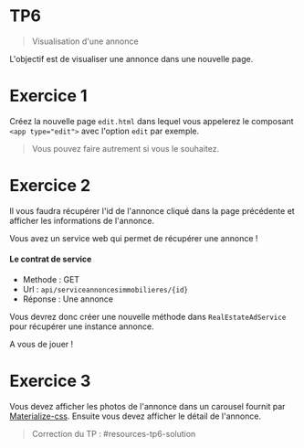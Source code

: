 # TP6 
> Visualisation d'une annonce

L'objectif est de visualiser une annonce dans une nouvelle page.

# Exercice 1

Créez la nouvelle page `edit.html` dans lequel vous appelerez le composant `<app type="edit">` avec l'option `edit` par exemple.

> Vous pouvez faire autrement si vous le souhaitez.

# Exercice 2

Il vous faudra récupérer l'id de l'annonce cliqué dans la page précédente et afficher les informations 
de l'annonce.

Vous avez un service web qui permet de récupérer une annonce !

#### Le contrat de service

* Methode : GET
* Url : `api/serviceannoncesimmobilieres/{id}`
* Réponse : Une annonce

Vous devrez donc créer une nouvelle méthode dans `RealEstateAdService` pour récupérer une instance annonce.

A vous de jouer !

# Exercice 3

Vous devez afficher les photos de l'annonce dans un carousel fournit par [Materialize-css](http://materializecss.com/carousel.html).
Ensuite vous devez afficher le détail de l'annonce.

> Correction du TP : #resources-tp6-solution